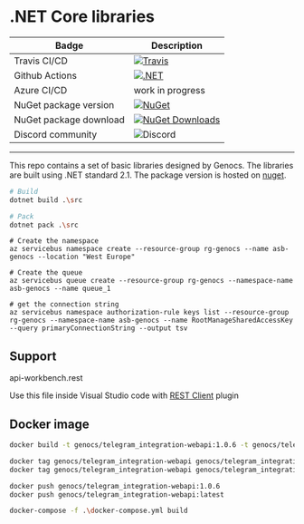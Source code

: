 # .NET Core libraries 



| Badge                    | Description                    |
| ------------------------ | ------------------------------ |
| Travis CI/CD             | [![Travis](https://travis-ci.org/Genocs/genocs-library.svg?branch=master)](https://travis-ci.org/Genocs/genocs-library)       |
| Github Actions           | [![.NET](https://github.com/Genocs/genocs-library/actions/workflows/build_and_test.yml/badge.svg)](https://github.com/Genocs/genocs-library/actions/workflows/build_and_test.yml)     |
| Azure CI/CD              | work in progress |
| NuGet package version    | [![NuGet](https://img.shields.io/badge/nuget-v1.0.2-blue)](https://www.nuget.org/packages/Genocs.Core) |
| NuGet package download   | [![NuGet Downloads](https://img.shields.io/nuget/dt/Genocs.Core.svg)](https://www.nuget.org/packages/Genocs.Core) |
| Discord community        | ![Discord](https://dcbadge.vercel.app/api/shield/461057072054927361?style=flat-square)  |


----

This repo contains a set of basic libraries designed by Genocs. The libraries are built using .NET standard 2.1. The package version is hosted on [nuget](https://www.nuget.org/packages).


``` bash
# Build
dotnet build .\src

# Pack
dotnet pack .\src

```




``` PS
# Create the namespace
az servicebus namespace create --resource-group rg-genocs --name asb-genocs --location "West Europe"

# Create the queue
az servicebus queue create --resource-group rg-genocs --namespace-name asb-genocs --name queue_1

# get the connection string
az servicebus namespace authorization-rule keys list --resource-group rg-genocs --namespace-name asb-genocs --name RootManageSharedAccessKey --query primaryConnectionString --output tsv 

```


## Support

api-workbench.rest

Use this file inside Visual Studio code with [REST Client](https://marketplace.visualstudio.com/items?itemName=humao.rest-client) plugin 

## Docker image

``` sh
docker build -t genocs/telegram_integration-webapi:1.0.6 -t genocs/telegram_integration-webapi:latest -f .\webapi.dockerfile .

docker tag genocs/telegram_integration-webapi genocs/telegram_integration-webapi:1.0.4
docker tag genocs/telegram_integration-webapi genocs/telegram_integration-webapi:latest

docker push genocs/telegram_integration-webapi:1.0.6
docker push genocs/telegram_integration-webapi:latest
``` 



``` sh
docker-compose -f .\docker-compose.yml build
``` 